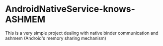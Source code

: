 # AndroidNativeService-knows-ASHMEM
This is a very simple project dealing with native binder communication and ashmem (Android's  memory sharing mechanism)
